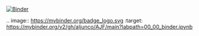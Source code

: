 [![Binder](https://mybinder.org/badge_logo.svg)](https://mybinder.org/v2/gh/aljunco/AJF/main?labpath=00_00_binder.ipynb)

.. image:: https://mybinder.org/badge_logo.svg
 :target: https://mybinder.org/v2/gh/aljunco/AJF/main?labpath=00_00_binder.ipynb
